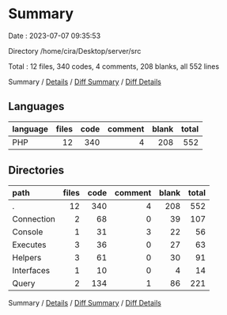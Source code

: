 # Summary

Date : 2023-07-07 09:35:53

Directory /home/cira/Desktop/server/src

Total : 12 files,  340 codes, 4 comments, 208 blanks, all 552 lines

Summary / [Details](details.md) / [Diff Summary](diff.md) / [Diff Details](diff-details.md)

## Languages
| language | files | code | comment | blank | total |
| :--- | ---: | ---: | ---: | ---: | ---: |
| PHP | 12 | 340 | 4 | 208 | 552 |

## Directories
| path | files | code | comment | blank | total |
| :--- | ---: | ---: | ---: | ---: | ---: |
| . | 12 | 340 | 4 | 208 | 552 |
| Connection | 2 | 68 | 0 | 39 | 107 |
| Console | 1 | 31 | 3 | 22 | 56 |
| Executes | 3 | 36 | 0 | 27 | 63 |
| Helpers | 3 | 61 | 0 | 30 | 91 |
| Interfaces | 1 | 10 | 0 | 4 | 14 |
| Query | 2 | 134 | 1 | 86 | 221 |

Summary / [Details](details.md) / [Diff Summary](diff.md) / [Diff Details](diff-details.md)